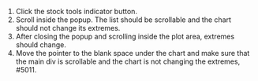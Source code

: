 1. Click the stock tools indicator button.
2. Scroll inside the popup. The list should be scrollable and the chart should not change its extremes.
3. After closing the popup and scrolling inside the plot area, extremes should change.
4. Move the pointer to the blank space under the chart and make sure that the main div is scrollable and the chart is not changing the extremes, #5011.
